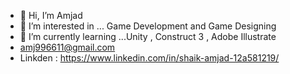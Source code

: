 - 👋 Hi, I’m Amjad
- 👀 I’m interested in ... Game Development and Game Designing
- 🌱 I’m currently learning ...Unity , Construct 3 , Adobe Illustrate
- amj996611@gmail.com
- Linkden : https://www.linkedin.com/in/shaik-amjad-12a581219/
<!---
Amjad1210-MJ/Amjad1210-MJ is a ✨ special ✨ repository because its `README.md` (this file) appears on your GitHub profile.
You can click the Preview link to take a look at your changes.
--->
